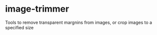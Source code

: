 # image-trimmer
Tools to remove transparent margnins from images, or crop images to a specified size
